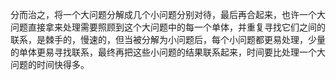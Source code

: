 分而治之，将一个大问题分解成几个小问题分别对待，最后再合起来，也许一个大问题直接拿来处理需要照顾到这个大问题中的每一个单体，并重复寻找它们之间的联系，是棘手的，慢速的，但当被分解为小问题后，每个小问题都更易处理，少量的单体更易寻找联系，最终再把这些小问题的结果联系起来，时间要比处理一个大问题的时间快得多。